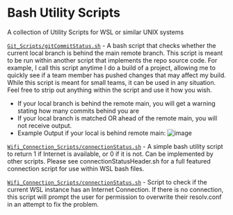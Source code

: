 # Bash Utility Scripts
A collection of Utility Scripts for WSL or similar UNIX systems

[`Git_Scripts/gitCommitStatus.sh`](https://github.com/Dillon-McCardell/Bash-Utilities/blob/main/Git_Scripts/gitCommitStatus.sh) - A bash script that checks whether the current local branch is behind the main remote branch. This script is meant to be run within another script that implements the repo source code. For example, I call this script anytime I do a build of a project, allowing me to quickly see if a team member has pushed changes that may affect my build. While this script is meant for small teams, it can be used in any situation. Feel free to strip out anything within the script and use it how you wish.
* If your local branch is behind the remote main, you will get a warning stating how many commits behind you are
* If your local branch is matched OR ahead of the remote main, you will not receive output.
* Example Output if your local is behind remote main:
  ![image](https://github.com/Dillon-McCardell/Git-Status-Check/assets/110850681/dca29fca-892f-4905-bec0-14dc7ad86825)

[`Wifi_Connection_Scripts/connectionStatus.sh`](https://github.com/Dillon-McCardell/Bash-Utilities/blob/main/Wifi_Connection_Scripts/connectionStatus.sh) - A simple bash utility script to return 1 if Internet is available, or 0 if it is not. Can be implemented by other scripts. Please see connectionStatusHeader.sh for a full featured connection script for use within WSL bash files.

[`Wifi_Connection_Scripts/connectionStatus.sh`](https://github.com/Dillon-McCardell/Bash-Utilities/blob/main/Wifi_Connection_Scripts/connectionStatusHeader.sh) - Script to check if the current WSL instance has an Internet Connection. If there is no connection, this script will prompt the user for permission to overwrite their resolv.conf in an attempt to fix the problem.
